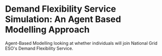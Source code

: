# Demand Flexibility Service Simulation: An Agent Based Modelling Approach
Agent-Based Modelling looking at whether individuals will join National Grid ESO's Demand Flexibility Service.
